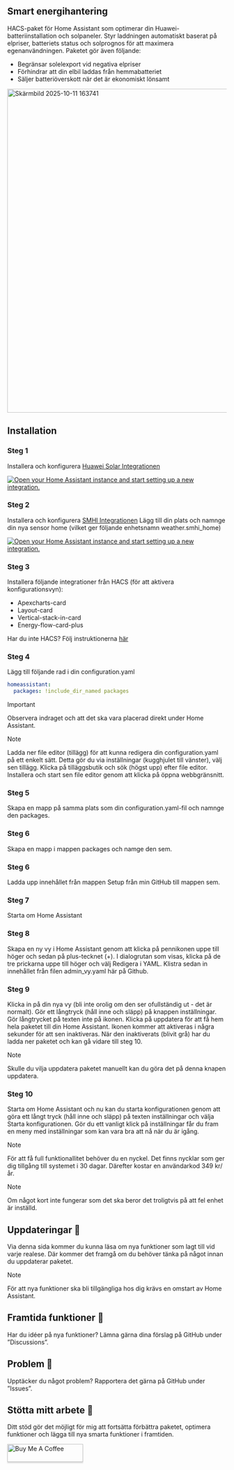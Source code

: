 ## Smart energihantering
HACS-paket för Home Assistant som optimerar din Huawei-batteriinstallation och solpaneler.
Styr laddningen automatiskt baserat på elpriser, batteriets status och solprognos för att maximera egenanvändningen.
Paketet gör även följande:

- Begränsar solelexport vid negativa elpriser
- Förhindrar att din elbil laddas från hemmabatteriet
- Säljer batteriöverskott när det är ekonomiskt lönsamt

<img width="1850" height="742" alt="Skärmbild 2025-10-11 163741" src="https://github.com/user-attachments/assets/8c306b50-f229-4a00-bfe9-e61b41ed0f2f" />

## Installation
### Steg 1
Installera och konfigurera [Huawei Solar Integrationen](https://github.com/wlcrs/huawei_solar)

<a href="https://my.home-assistant.io/redirect/config_flow_start/?domain=huawei_solar" target="_blank" rel="noreferrer noopener"><img src="https://my.home-assistant.io/badges/config_flow_start.svg" alt="Open your Home Assistant instance and start setting up a new integration." /></a>

### Steg 2
Installera och konfigurera [SMHI Integrationen](https://www.home-assistant.io/integrations/smhi/)
Lägg till din plats och namnge din nya sensor home (vilket ger följande enhetsnamn weather.smhi_home) 

<a href="https://my.home-assistant.io/redirect/config_flow_start/?domain=smhi" target="_blank" rel="noreferrer noopener"><img src="https://my.home-assistant.io/badges/config_flow_start.svg" alt="Open your Home Assistant instance and start setting up a new integration." /></a>

### Steg 3
Installera följande integrationer från HACS (för att aktivera konfigurationsvyn):

- Apexcharts-card
- Layout-card
- Vertical-stack-in-card
- Energy-flow-card-plus

Har du inte HACS?
Följ instruktionerna [här](https://www.hacs.xyz/docs/use/configuration/basic/)

### Steg 4
Lägg till följande rad i din configuration.yaml

```yml
homeassistant:
  packages: !include_dir_named packages
```
> [!IMPORTANT]
> Observera indraget och att det ska vara placerad direkt under Home Assistant.

> [!NOTE]
> Ladda ner file editor (tillägg) för att kunna redigera din configuration.yaml på ett enkelt sätt. Detta gör du via inställningar (kugghjulet till vänster), välj sen tillägg. Klicka på tilläggsbutik och sök (högst upp) efter file editor. Installera och start sen file editor genom att klicka på öppna webbgränsnitt. 

### Steg 5
Skapa en mapp på samma plats som din configuration.yaml-fil och namnge den packages.

### Steg 6
Skapa en mapp i mappen packages och namge den sem.

### Steg 6
Ladda upp innehållet från mappen Setup från min GitHub till mappen sem. 

### Steg 7
Starta om Home Assistant

### Steg 8
Skapa en ny vy i Home Assistant genom att klicka på pennikonen uppe till höger och sedan på plus-tecknet (+).
I dialogrutan som visas, klicka på de tre prickarna uppe till höger och välj Redigera i YAML.
Klistra sedan in innehållet från filen admin_vy.yaml här på Github. 

### Steg 9
Klicka in på din nya vy (bli inte orolig om den ser ofullständig ut - det är normalt). Gör ett långtryck (håll inne och släpp) på knappen inställningar. Gör långtrycket på texten inte på ikonen. Klicka på uppdatera för att få hem hela paketet till din Home Assistant. Ikonen kommer att aktiveras i några sekunder för att sen inaktiveras. När den inaktiverats (blivit grå) har du ladda ner paketet och kan gå vidare till steg 10. 

> [!NOTE]
> Skulle du vilja uppdatera paketet manuellt kan du göra det på denna knapen uppdatera. 

### Steg 10
Starta om Home Assistant och nu kan du starta konfigurationen genom att göra ett långt tryck (håll inne och släpp) på texten inställningar och välja Starta konfigurationen. Gör du ett vanligt klick på inställningar får du fram en meny med inställningar som kan vara bra att nå när du är igång. 

> [!NOTE]
> För att få full funktionallitet behöver du en nyckel. Det finns nycklar som ger dig tillgång till systemet i 30 dagar. Därefter kostar en användarkod 349 kr/år. 

> [!NOTE]
> Om något kort inte fungerar som det ska beror det troligtvis på att fel enhet är inställd. 

## Uppdateringar :loudspeaker:
Via denna sida kommer du kunna läsa om nya funktioner som lagt till vid varje realese. Där kommer det framgå om du behöver tänka på något innan du uppdaterar paketet. 

> [!NOTE]
> För att nya funktioner ska bli tillgängliga hos dig krävs en omstart av Home Assistant. 

## Framtida funktioner :raising_hand:
Har du idéer på nya funktioner? Lämna gärna dina förslag på GitHub under ”Discussions”.

## Problem :bug:
Upptäcker du något problem? Rapportera det gärna på GitHub under ”Issues”.

## Stötta mitt arbete 🚀
Ditt stöd gör det möjligt för mig att fortsätta förbättra paketet, optimera funktioner och lägga till nya smarta funktioner i framtiden.

<a href="https://www.buymeacoffee.com/henrikakere" target="https://buymeacoffee.com/henrikakere"><img src="https://www.buymeacoffee.com/assets/img/custom_images/orange_img.png" alt="Buy Me A Coffee" style="height: 41px !important;width: 174px !important;box-shadow: 0px 3px 2px 0px rgba(190, 190, 190, 0.5) !important;-webkit-box-shadow: 0px 3px 2px 0px rgba(190, 190, 190, 0.5) !important;" ></a>
